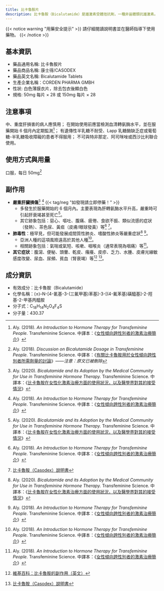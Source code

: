 ```yaml
---
title: 比卡魯胺片
description: 比卡魯胺（Bicalutamide）是雄激素受體拮抗劑，一種非甾體類抗雄激素。
---
```


{{< notice warning "用藥安全提示" >}}
請仔細閱讀說明書並在醫師指導下使用藥物。
{{< /notice >}}

## 基本資訊

- 藥品通用名稱: 比卡魯胺片
- 藥品商品名稱: 康士得/CASODEX
- 藥品英文名稱: Bicalutamide Tablets
- 生產企業名稱：CORDEN PHARMA GMBH
- 性狀: 白色薄膜衣片，除去包衣後顯白色
- 規格: 50mg 每片 &times; 28 或 150mg 每片 &times; 28

## 注意事項

中、重度肝損害的病人應慎用；
在開始使用前應當檢測血清轉氨酶水平，並在服藥開始 6 個月內定期監測[^5]；
有遺傳性半乳糖不耐受、Lapp 乳糖酶缺乏症或葡萄糖-半乳糖吸收障礙的患者不得服用；
不可與特非那定、阿司咪唑或西沙比利聯合使用。

## 使用方式與用量

口服，每日 50mg[^1]

## 副作用

- **嚴重肝臟損傷**[^3] [^5] {{< tag/neg "如發現請立即停藥！" >}}
  - 多發生於服藥開始的 6 個月內。主要表現為肝轉氨酶水平升高，嚴重時可引起肝衰竭甚至死亡[^3]。
  - 其它跡象包括：惡心、嘔吐、腹痛、疲倦、食欲不振、類似流感的症狀（發熱）、茶色尿、黃疸（皮膚/眼球發黃）等[^5] [^2]。
- **肺毒性**：極罕見，但可能發展成間質性肺炎、嗜酸性肺炎等嚴重症狀[^3] [^5]。
  - 亞洲人種的這項風險遠高於其他人種[^5]。
  - 相關跡象包括：氣喘或氣短、咳嗽、咽喉炎（通常表現為咽痛）等[^5]。
- **其它症狀**：腹瀉、便秘、頭暈、乾皮、瘙癢、皮疹、乏力、水腫、皮膚光線敏感度改變、尿血、尿頻、貧血（腎衰竭）等[^4] [^2]。

## 成分資訊

- 有效成分：比卡魯胺（Bicalutamide）
- 化學名稱：(±)–N-[4-氰基-3-(三氟甲基)苯基]-3-[(4-氟苯基)磺醯基]-2-羥基-2-甲基丙醯胺
- 分子式：C<sub>18</sub>H<sub>14</sub>N<sub>2</sub>O<sub>4</sub>F<sub>4</sub>S
- 分子量：430.37

[^1]: Aly. (2018). *Discussion on Bicalutamide Dosage in Transfeminine People.* Transfeminine Science. 中譯本：《[有關比卡魯胺用於女性傾向跨性別者所需劑量的討論](https://tfsci.mtf.wiki/articles/bica-dosage/)》——*注意：原文已被刪除*
[^2]: [比卡魯胺（Casodex）說明書](https://tfsci.mtf.wiki/misc/casodex/)
[^3]: Aly. (2020). *Bicalutamide and its Adoption by the Medical Community for Use in Transfeminine Hormone Therapy.* Transfeminine Science. 中譯本：《[比卡魯胺在女性化激素治療方面的使用狀況，以及醫學界對其的接受情況](https://tfsci.mtf.wiki/articles/bica-adoption/)》
[^4]: [維基百科：比卡魯胺的副作用（英文）](https://en.wikipedia.org/wiki/Side_effects_of_bicalutamide)
[^5]: Aly. (2018). *An Introduction to Hormone Therapy for Transfeminine People.* Transfeminine Science. 中譯本：《[女性傾向跨性別者的激素治療簡介](https://tfsci.mtf.wiki/articles/transfem-intro/)》
